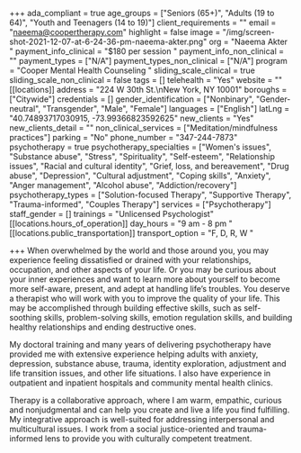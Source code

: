 +++
ada_compliant = true
age_groups = ["Seniors (65+)", "Adults (19 to 64)", "Youth and Teenagers (14 to 19)"]
client_requirements = ""
email = "naeema@coopertherapy.com"
highlight = false
image = "/img/screen-shot-2021-12-07-at-6-24-36-pm-naeema-akter.png"
org = "Naeema Akter "
payment_info_clinical = "$180 per session "
payment_info_non_clinical = ""
payment_types = ["N/A"]
payment_types_non_clinical = ["N/A"]
program = "Cooper Mental Health Counseling "
sliding_scale_clinical = true
sliding_scale_non_clinical = false
tags = []
telehealth = "Yes"
website = ""
[[locations]]
address = "224 W 30th St.\nNew York, NY 10001"
boroughs = ["Citywide"]
credentials = []
gender_identification = ["Nonbinary", "Gender-neutral", "Transgender", "Male", "Female"]
languages = ["English"]
latLng = "40.74893717030915, -73.99366823592625"
new_clients = "Yes"
new_clients_detail = ""
non_clinical_services = ["Meditation/mindfulness practices"]
parking = "No"
phone_number = "347-244-7873"
psychotherapy = true
psychotherapy_specialties = ["Women's issues", "Substance abuse", "Stress", "Spirituality", "Self-esteem", "Relationship issues", "Racial and cultural identity", "Grief, loss, and bereavement", "Drug abuse", "Depression", "Cultural adjustment", "Coping skills", "Anxiety", "Anger management", "Alcohol abuse", "Addiction/recovery"]
psychotherapy_types = ["Solution-focused Therapy", "Supportive Therapy", "Trauma-informed", "Couples Therapy"]
services = ["Psychotherapy"]
staff_gender = []
trainings = "Unlicensed Psychologist"
[[locations.hours_of_operation]]
day_hours = "9 am - 8 pm "
[[locations.public_transportation]]
transport_option = "F, D, R, W "

+++
When overwhelmed by the world and those around you, you may experience feeling dissatisfied or drained with your relationships, occupation, and other aspects of your life. Or you may be curious about your inner experiences and want to learn more about yourself to become more self-aware, present, and adept at handling life’s troubles. You deserve a therapist who will work with you to improve the quality of your life. This may be accomplished through building effective skills, such as self-soothing skills, problem-solving skills, emotion regulation skills, and building healthy relationships and ending destructive ones. 

My doctoral training and many years of delivering psychotherapy have provided me with extensive experience helping adults with anxiety, depression, substance abuse, trauma, identity exploration, adjustment and life transition issues, and other life situations. I also have experience in outpatient and inpatient hospitals and community mental health clinics. 

Therapy is a collaborative approach, where I am warm, empathic, curious and nonjudgmental and can help you create and live a life you find fulfilling. My integrative approach is well-suited for addressing interpersonal and multicultural issues. I work from a social justice-oriented and trauma-informed lens to provide you with culturally competent treatment.